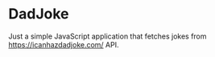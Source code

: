 # DadJoke

Just a simple JavaScript application that fetches jokes from https://icanhazdadjoke.com/ API.
